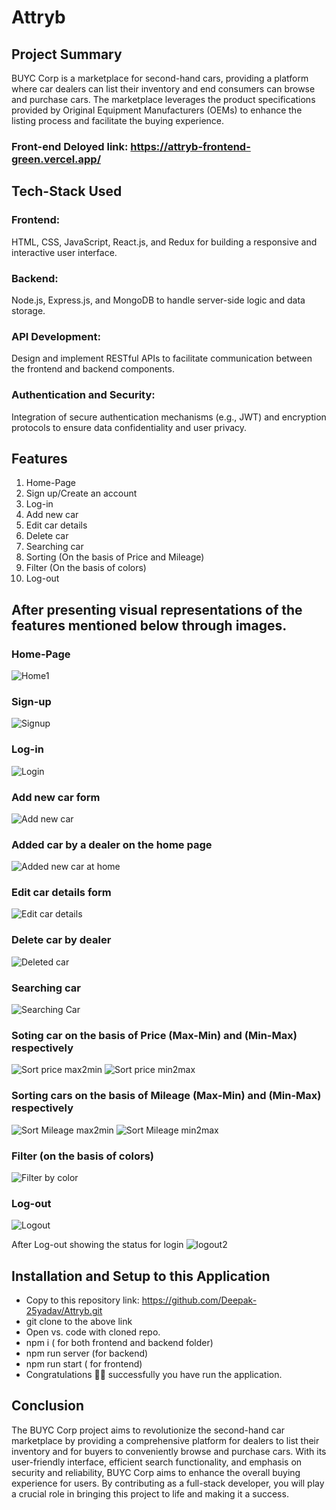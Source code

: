 # Attryb

## Project Summary
BUYC Corp is a marketplace for second-hand cars, providing a platform where car dealers can list their inventory and end consumers can browse and purchase cars. The marketplace leverages the product specifications provided by Original Equipment Manufacturers (OEMs) to enhance the listing process and facilitate the buying experience.

### Front-end Deloyed link: https://attryb-frontend-green.vercel.app/

## Tech-Stack Used

### Frontend:
HTML, CSS, JavaScript, React.js, and Redux for building a responsive and interactive user interface.

### Backend: 
Node.js, Express.js, and MongoDB to handle server-side logic and data storage.

### API Development:
Design and implement RESTful APIs to facilitate communication between the frontend and backend components.

### Authentication and Security:
Integration of secure authentication mechanisms (e.g., JWT) and encryption protocols to ensure data confidentiality and user privacy.

## Features

1.  Home-Page
2.  Sign up/Create an account
3.  Log-in
4.  Add new car
5.  Edit car details
6.  Delete car
7.  Searching car
8.  Sorting (On the basis of Price and Mileage)
9.  Filter (On the basis of colors)
10.  Log-out

## After presenting visual representations of the features mentioned below through images.
### Home-Page
![Home1](https://github.com/Deepak-25yadav/Attryb/assets/112754831/90513af0-60ad-4579-a475-f20cefca51ae)

### Sign-up
![Signup](https://github.com/Deepak-25yadav/Attryb/assets/112754831/996a59bb-0474-41bd-a07e-fec24311f068)

### Log-in
![Login](https://github.com/Deepak-25yadav/Attryb/assets/112754831/fb4f20c9-ed7f-48b8-b322-b8e04a0f353a)

### Add new car form
![Add new car](https://github.com/Deepak-25yadav/Attryb/assets/112754831/b3db4854-1acb-450e-87d9-5493cbc07180)

### Added car by a dealer on the home page
![Added new car at home](https://github.com/Deepak-25yadav/Attryb/assets/112754831/cc27d9b3-2067-4a7e-aba5-60de5a6460ad)

### Edit car details form
![Edit car details](https://github.com/Deepak-25yadav/Attryb/assets/112754831/bc9b095f-b99d-4c7a-8d78-cb07015c87b0)

### Delete car by dealer
![Deleted car](https://github.com/Deepak-25yadav/Attryb/assets/112754831/feeda1d6-7c3e-48a6-bd87-2442d7d4dd2f)

### Searching car
![Searching Car](https://github.com/Deepak-25yadav/Attryb/assets/112754831/9db621b7-36e5-4dcd-8f8b-6dbe52cb8621)

### Soting car on the basis of Price (Max-Min) and (Min-Max) respectively
![Sort price max2min](https://github.com/Deepak-25yadav/Attryb/assets/112754831/2d682bb9-52db-4307-b391-1c61f952eedf)
![Sort price min2max](https://github.com/Deepak-25yadav/Attryb/assets/112754831/6d283968-8534-43bd-8463-d73ee72a5f23)

### Sorting cars on the basis of Mileage (Max-Min) and (Min-Max) respectively
![Sort Mileage max2min](https://github.com/Deepak-25yadav/Attryb/assets/112754831/32020ec7-0981-4a26-89d0-865a46d872fe)
![Sort Mileage min2max](https://github.com/Deepak-25yadav/Attryb/assets/112754831/d04d7904-b130-48a5-b250-438c8587b456)

### Filter (on the basis of colors)
![Filter by color](https://github.com/Deepak-25yadav/Attryb/assets/112754831/fd5d0ba9-5801-4ce6-a8ed-fdfc48919571)

### Log-out
![Logout](https://github.com/Deepak-25yadav/Attryb/assets/112754831/ffdbd708-b720-494f-9ab9-0fb7f0c7332f)

After Log-out showing the status for login
![logout2](https://github.com/Deepak-25yadav/Attryb/assets/112754831/36b62bcf-a189-49e2-b1d3-0737b0210b50)



 ## Installation and Setup to this Application 
 - Copy to this repository link: https://github.com/Deepak-25yadav/Attryb.git
 - git clone to the above link
 - Open vs. code with cloned repo.
 - npm i  ( for both frontend and backend folder)
 - npm run server (for backend)
 - npm run start  ( for frontend)
 - Congratulations 🥳🥳 successfully you have run the application.

## Conclusion
The BUYC Corp project aims to revolutionize the second-hand car marketplace by providing a comprehensive platform for dealers to list their inventory and for buyers to conveniently browse and purchase cars. With its user-friendly interface, efficient search functionality, and emphasis on security and reliability, BUYC Corp aims to enhance the overall buying experience for users. By contributing as a full-stack developer, you will play a crucial role in bringing this project to life and making it a success.










